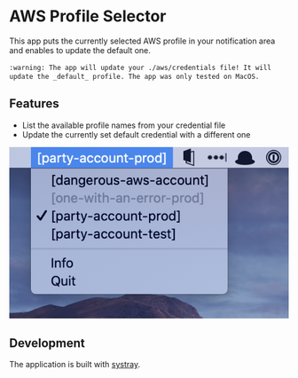 # AWS Profile Selector

This app puts the currently selected AWS profile in your notification area and enables to update the default one.

```
:warning: The app will update your ./aws/credentials file! It will update the _default_ profile. The app was only tested on MacOS.
```

## Features

- List the available profile names from your credential file
- Update the currently set default credential with a different one

![Screenshot](./screenshots/aws-profile-selector.png)

## Development

The application is built with [systray](https://github.com/getlantern/systray).
